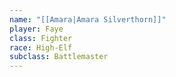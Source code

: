 ```yaml
---
name: "[[Amara|Amara Silverthorn]]"
player: Faye
class: Fighter
race: High-Elf
subclass: Battlemaster
---
```

